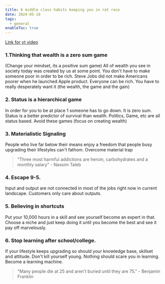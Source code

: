 ```yaml
---
title: 6 middle class habits keeping you in rat race
date: 2024-05-16
tags:
  - general
enableToc: true
---
```


[Link for yt video](https://www.youtube.com/watch?v=p3HHBQ-chN4)

### 1.Thinking that wealth is a zero sum game

(Change your mindset, its a positive sum game)
All of wealth you see in society today was created by us at some point. You don't have to make someone poor in order to be rich. Steve Jobs did not make Americans poorer when he launched Apple product. Everyone can be rich. You have to really desperately want it (the wealth, the game and the gain)

### 2. Status is a hierarchical game

In order for you to be at place 1 someone has to go down. It is zero sum. Status is a better predictor of survival than wealth. Politics, Game, etc are all status based. Avoid these games (focus on creating wealth)

### 3. Materialistic Signaling

People who live far below their means enjoy a freedom that people busy upgrading their lifestyles can't fathom. Overcome material trap

> "Three most harmful addictions are heroin, carbohydrates and a monthly salary" - Nassim Taleb

### 4. Escape 9-5.

Input and output are not connected in most of the jobs right now in current landscape. Customers only care about outputs.

### 5. Believing in shortcuts

Put your 10,000 hours in a skill and see yourself become an expert in that. Choose a niche and just keep doing it until you become the best and see it pay off marvelously.

### 6. Stop learning after school/college.

If your lifestyle keeps upgrading so should your knowledge base, skillset and attitude. Don't kill yourself young. Nothing should scare you in learning. Become a learning machine.

> "Many people die at 25 and aren't buried until they are 75." - Benjamin Franklin